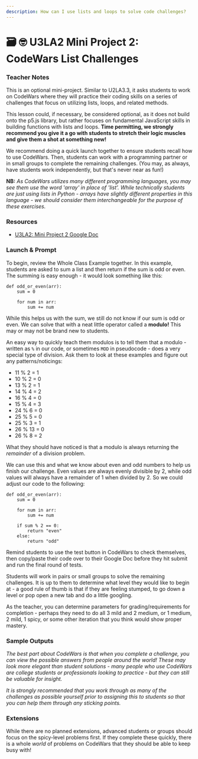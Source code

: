 ```yaml
---
description: How can I use lists and loops to solve code challenges?
---
```


# 🗃 🤓 U3LA2 Mini Project 2: CodeWars List Challenges

### Teacher Notes

This is an optional mini-project. Similar to U2LA3.3, it asks students to work on CodeWars where they will practice their coding skills on a series of challenges that focus on utilizing lists, loops, and related methods.

This lesson could, if necessary, be considered optional, as it does not build onto the p5.js library, but rather focuses on fundamental JavaScript skills in building functions with lists and loops. **Time permitting, we strongly recommend you give it a go with students to stretch their logic muscles and give them a shot at something new!**

We recommend doing a quick launch together to ensure students recall how to use CodeWars. Then, students can work with a programming partner or in small groups to complete the remaining challenges. (You may, as always, have students work independently, but that's never near as fun!)

**NB:** _As CodeWars utilizes many different programming languages, you may see them use the word 'array' in place of 'list'. While technically students are just using lists in Python - arrays have slightly different properties in this language - we should consider them interchangeable for the purpose of these exercises._

### Resources

* [U3LA2: Mini Project 2 Google Doc](https://docs.google.com/document/d/1tzrI6n9mnFhCO3yyreVvZ4IhjNR0oHiCNXm-lnjvyF8/edit)

### Launch & Prompt

To begin, review the Whole Class Example together. In this example, students are asked to sum a list and then return if the sum is odd or even. The summing is easy enough - it would look something like this:

```
def odd_or_even(arr):
    sum = 0
    
    for num in arr:
        sum += num
```

While this helps us with the sum, we still do not know if our sum is odd or even. We can solve that with a neat little operator called a **modulo!** This may or may not be brand new to students.

An easy way to quickly teach them modulos is to tell them that a modulo - written as `%` in our code, or sometimes `MOD` in pseudocode - does a very special type of division. Ask them to look at these examples and figure out any patterns/noticings:

* 11 % 2 = 1
* 10 % 2 = 0
* 13 % 2 = 1
* 14 % 4 = 2
* 16 % 4 = 0
* 15 % 4 = 3
* 24 % 6 = 0
* 25 % 5 = 0
* 25 % 3 = 1
* 26 % 13 = 0
* 26 % 8 = 2

What they should have noticed is that a modulo is always returning the _remainder_ of a division problem.&#x20;

We can use this and what we know about even and odd numbers to help us finish our challenge. Even values are always evenly divisible by 2, while odd values will always have a remainder of 1 when divided by 2. So we could adjust our code to the following:

```
def odd_or_even(arr):
    sum = 0
    
    for num in arr:
        sum += num
    
    if sum % 2 == 0:
        return "even"
    else:
        return "odd"
```

Remind students to use the test button in CodeWars to check themselves, then copy/paste their code over to their Google Doc before they hit submit and run the final round of tests.

Students will work in pairs or small groups to solve the remaining challenges. It is up to them to determine what level they would like to begin at - a good rule of thumb is that if they are feeling stumped, to go down a level or pop open a new tab and do a little googling.

As the teacher, you can determine parameters for grading/requirements for completion - perhaps they need to do all 3 mild and 2 medium, or 1 medium, 2 mild, 1 spicy, or some other iteration that you think would show proper mastery.

### Sample Outputs

_The best part about CodeWars is that when you complete a challenge, you can view the possible answers from people around the world! These may look more elegant than student solutions - many people who use CodeWars are college students or professionals looking to practice - but they can still be valuable for insight._

_It is strongly recommended that you work through as many of the challenges as possible yourself prior to assigning this to students so that you can help them through any sticking points._

### Extensions

While there are no planned extensions, advanced students or groups should focus on the spicy-level problems first. If they complete these quickly, there is a whole _world_ of problems on CodeWars that they should be able to keep busy with!
